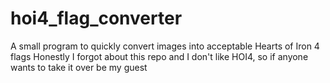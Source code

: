 # hoi4_flag_converter
A small program to quickly convert images into acceptable Hearts of Iron 4 flags
Honestly I forgot about this repo and I don't like HOI4, so if anyone wants to take it over be my guest
